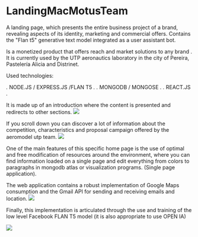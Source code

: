 # LandingMacMotusTeam
A landing page, which presents the entire business project of a brand, revealing aspects of its identity, marketing and commercial offers. Contains the "Flan t5" generative text model integrated as a user assistant bot.

Is a monetized product that offers reach and market solutions to any brand . It is currently used by the UTP aeronautics laboratory in the city of Pereira, Pastelería Alicia and Distrinet.


Used technologies: 

*.* NODE.JS / EXPRESS.JS /FLAN T5 *.*
*.* MONGODB / MONGOSE *.*
*.* REACT.JS *.*

<div style="align:justify;">

It is made up of an introduction where the content is presented and redirects to other sections.
![](https://i.imgur.com/twhShQR.png)

If you scroll down you can discover a lot of information about the competition, characteristics and proposal campaign offered by the aeromodel utp team.
![](https://i.imgur.com/9qyKdWR.png)

One of the main features of this specific home page is the use of optimal and free modification of resources around the environment, where you can find information loaded on a single page and edit everything from colors to paragraphs in mongodb atlas or visualization programs. (Single page application).

The web application contains a robust implementation of Google Maps consumption and the Gmail API for sending and receiving emails and location.
![](https://i.imgur.com/B7DBtQo.png)

Finally, this implementation is articulated through the use and training of the low level Facebook FLAN T5 model (it is also appropriate to use OPEN IA)
 
![](https://i.imgur.com/qXuJH9E.png)

</div>
